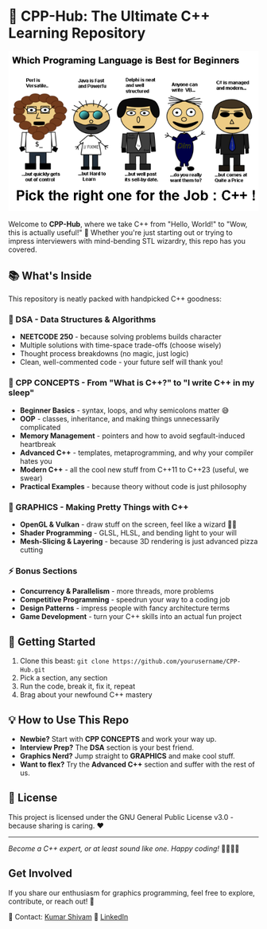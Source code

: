 # 🚀 CPP-Hub: The Ultimate C++ Learning Repository

<img src="/GRAPHICS/Theory/Assets/fun.png" alt="CPP" width="800" />


Welcome to **CPP-Hub**, where we take C++ from "Hello, World!" to "Wow, this is actually useful!" 🎉 Whether you're just starting out or trying to impress interviewers with mind-bending STL wizardry, this repo has you covered.

## 📚 What's Inside

This repository is neatly packed with handpicked C++ goodness:

### 🧠 DSA - Data Structures & Algorithms
- **NEETCODE 250** - because solving problems builds character
- Multiple solutions with time-space trade-offs (choose wisely)
- Thought process breakdowns (no magic, just logic)
- Clean, well-commented code - your future self will thank you!

### 📘 CPP CONCEPTS - From "What is C++?" to "I write C++ in my sleep"  
- **Beginner Basics** - syntax, loops, and why semicolons matter 😅
- **OOP** - classes, inheritance, and making things unnecessarily complicated
- **Memory Management** - pointers and how to avoid segfault-induced heartbreak
- **Advanced C++** - templates, metaprogramming, and why your compiler hates you
- **Modern C++** - all the cool new stuff from C++11 to C++23 (useful, we swear)
- **Practical Examples** - because theory without code is just philosophy

### 🎨 GRAPHICS - Making Pretty Things with C++
- **OpenGL & Vulkan** - draw stuff on the screen, feel like a wizard 🧙‍♂️
- **Shader Programming** - GLSL, HLSL, and bending light to your will
- **Mesh-Slicing & Layering** - because 3D rendering is just advanced pizza cutting

### ⚡ Bonus Sections
- **Concurrency & Parallelism** - more threads, more problems
- **Competitive Programming** - speedrun your way to a coding job
- **Design Patterns** - impress people with fancy architecture terms
- **Game Development** - turn your C++ skills into an actual fun project

## 🚦 Getting Started

1. Clone this beast: `git clone https://github.com/yourusername/CPP-Hub.git`
2. Pick a section, any section
3. Run the code, break it, fix it, repeat
4. Brag about your newfound C++ mastery

## 💡 How to Use This Repo
- **Newbie?** Start with **CPP CONCEPTS** and work your way up.
- **Interview Prep?** The **DSA** section is your best friend.
- **Graphics Nerd?** Jump straight to **GRAPHICS** and make cool stuff.
- **Want to flex?** Try the **Advanced C++** section and suffer with the rest of us.

## 📝 License
This project is licensed under the GNU General Public License v3.0 - because sharing is caring. ❤️

---

*Become a C++ expert, or at least sound like one. Happy coding!* 👨‍💻👩‍💻

## Get Involved
If you share our enthusiasm for graphics programming, feel free to explore, contribute, or reach out! 🚀  

📧 Contact: [Kumar Shivam](mailto:shivam.pragati3299@gmail.com)
📌 [LinkedIn](https://www.linkedin.com/in/kumar-shivam-b8b196258/)
